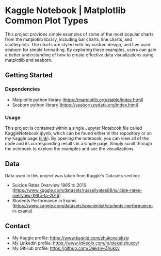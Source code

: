 # Kaggle Notebook | Matplotlib Common Plot Types

This project provides simple examples of some of the most popular charts from the matplotlib library, including bar charts, line charts, and scatterplots. The charts are styled with my custom design, and I've used seaborn for simple formatting. By exploring these examples, users can gain a better understanding of how to create effective data visualizations using matplotlib and seaborn.

## Getting Started

### Dependencies

* Matplotlib python library (https://matplotlib.org/stable/index.html)
* Seaborn python library (https://seaborn.pydata.org/index.html)

### Usage

This project is contained within a single Jupyter Notebook file called KaggleNotebook.ipynb, which can be found either in this repository or on my Kaggle page ([link](https://www.kaggle.com/code/zhukovoleksiy/matplotlib-common-plot-types/notebook)). By opening the notebook, you can view all of the code and its corresponding results in a single page. Simply scroll through the notebook to explore the examples and see the visualizations.

## Data

Data used in this project was taken from Kaggle's Datasets section:

* Suicide Rates Overview 1985 to 2016 (https://www.kaggle.com/datasets/russellyates88/suicide-rates-overview-1985-to-2016)
* Students Performance in Exams (https://www.kaggle.com/datasets/spscientist/students-performance-in-exams)

## Contact

* My Kaggle profile: https://www.kaggle.com/zhukovoleksiy
* My LinkedIn profile: https://www.linkedin.com/in/oleksiizhukov/
* My GitHub profile: https://github.com/Oleksiy-Zhukov
